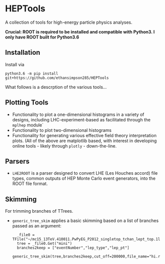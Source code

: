 # HEPTools

A collection of tools for high-energy particle physics analyses.

**Crucial: ROOT is required to be installed and compatible with Python3. I only have ROOT built for Python3.6**


## Installation

Install via
```
python3.6 -m pip install git+https://github.com/ethansimpson285/HEPTools
```


What follows is a descrption of the various tools...


## Plotting Tools

* Functionality to plot a one-dimensional histograms in a variety of designs, including LHC-experiment-based as facilitated through the `mplhep` module`
* Functionality to plot two-dimensional histograms
* Functionality for generating various effective field theory interpretation plots.
(All of the above are matplotlib based, with interest in developing online tools - likely through `plotly` - down-the-line.


## Parsers

* `LHE2ROOT` is a parser designed to convert LHE (Les Houches accord) file types, common outputs of HEP Monte Carlo event generators, into the ROOT file format.

## Skimming
For trimming branches of TTrees.

* `generic_tree_skim` applies a basic skimming based on a list of branches passed as an argument:
  ```python3
    _file0 = TFile("~/mc15_13TeV.410011.PwPyEG_P2012_singletop_tchan_lept_top.1lep_raw.root")
    tree = _file0.Get("mini")
    branches2keep = ["eventNumber","lep_type","lep_pt"]
    generic_tree_skim(tree,branches2keep,cut_off=200000,file_name="hi.root",tree_name="parton_tree")
  ```
